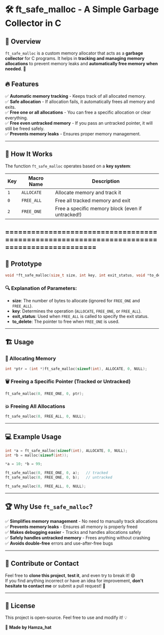 # 🛠️ ft_safe_malloc - A Simple Garbage Collector in C

## 📌 Overview
`ft_safe_malloc` is a custom memory allocator that acts as a **garbage collector** for C programs. It helps in **tracking and managing memory allocations** to prevent memory leaks and **automatically free memory when needed**. 🚀

## 🔥 Features
✅ **Automatic memory tracking** - Keeps track of all allocated memory.  
✅ **Safe allocation** - If allocation fails, it automatically frees all memory and exits.  
✅ **Free one or all allocations** - You can free a specific allocation or clear everything.  
✅ **Free even untracked memory** - If you pass an untracked pointer, it will still be freed safely.  
✅ **Prevents memory leaks** - Ensures proper memory management.

---

## 📜 How It Works
The function `ft_safe_malloc` operates based on a **key system**:

| Key           | Macro Name   | Description                          |
|---------------|--------------|--------------------------------------|
| `1`           | `ALLOCATE`   | Allocate memory and track it         |
| `0`           | `FREE_ALL`   | Free all tracked memory and exit     |
| `2`           | `FREE_ONE`   | Free a specific memory block (even if untracked!) |

===========================================================================================
---

## 📌 Prototype
```c
void *ft_safe_malloc(size_t size, int key, int exit_status, void *to_delete);
```
### 🔍 Explanation of Parameters:
- **size**: The number of bytes to allocate (ignored for `FREE_ONE` and `FREE_ALL`).
- **key**: Determines the operation (`ALLOCATE`, `FREE_ONE`, or `FREE_ALL`).
- **exit_status**: Used when `FREE_ALL` is called to specify the exit status.
- **to_delete**: The pointer to free when `FREE_ONE` is used.

---

## 🏗️ Usage

### 🚀 Allocating Memory
```c
int *ptr = (int *)ft_safe_malloc(sizeof(int), ALLOCATE, 0, NULL);
```

### 🗑️ Freeing a Specific Pointer (Tracked or Untracked)
```c
ft_safe_malloc(0, FREE_ONE, 0, ptr);
```

### 💥 Freeing All Allocations
```c
ft_safe_malloc(0, FREE_ALL, 0, NULL);
```

---

## 💻 Example Usage
```c
int *a = ft_safe_malloc(sizeof(int), ALLOCATE, 0, NULL);
int *b = malloc(sizeof(int));

*a = 10; *b = 99;

ft_safe_malloc(0, FREE_ONE, 0, a);   // tracked
ft_safe_malloc(0, FREE_ONE, 0, b);   // untracked

ft_safe_malloc(0, FREE_ALL, 0, NULL);
```

---

## 🏆 Why Use `ft_safe_malloc`?
✅ **Simplifies memory management** - No need to manually track allocations  
✅ **Prevents memory leaks** - Ensures all memory is properly freed  
✅ **Makes debugging easier** - Tracks and handles allocations safely  
✅ **Safely handles untracked memory** - Frees anything without crashing  
✅ **Avoids double-free** errors and use-after-free bugs

---

## 🙌 Contribute or Contact
Feel free to **clone this project**, **test it**, and even try to break it! 😄  
If you find anything incorrect or have an idea for improvement, **don't hesitate to contact me** or submit a pull request! 🚀

---

## 📜 License
This project is open-source. Feel free to use and modify it! 💡

📢 **Made by Hamza_hat**


